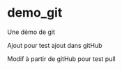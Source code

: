 # demo_git
Une démo de git

Ajout pour test ajout dans gitHub

Modif à partir de gitHub pour test pull
